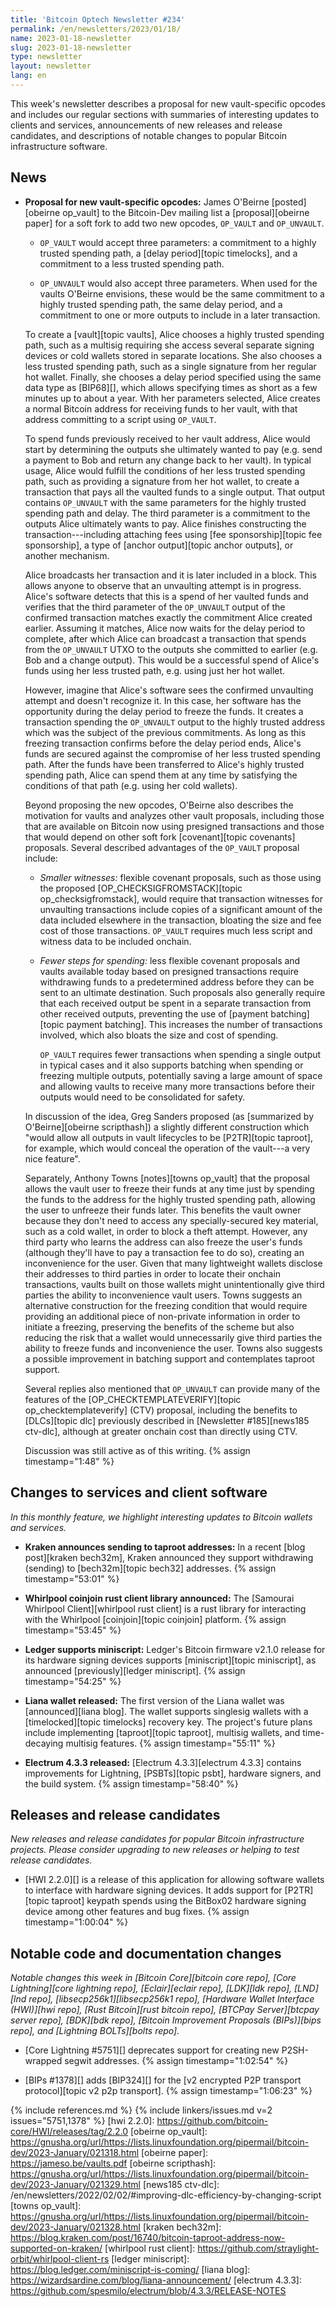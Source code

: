 ```yaml
---
title: 'Bitcoin Optech Newsletter #234'
permalink: /en/newsletters/2023/01/18/
name: 2023-01-18-newsletter
slug: 2023-01-18-newsletter
type: newsletter
layout: newsletter
lang: en
---
```

This week's newsletter describes a proposal for new vault-specific
opcodes and includes our regular sections with summaries of interesting
updates to clients and services, announcements of new releases and
release candidates, and descriptions of notable changes to popular
Bitcoin infrastructure software.

## News

- **Proposal for new vault-specific opcodes:** James O'Beirne
  [posted][obeirne op_vault] to the Bitcoin-Dev mailing list a
  [proposal][obeirne paper] for a soft fork to add two new opcodes,
  `OP_VAULT` and `OP_UNVAULT`.

  - `OP_VAULT` would accept three parameters: a commitment to a
    highly trusted spending path, a [delay period][topic timelocks], and a commitment to
    a less trusted spending path.

  - `OP_UNVAULT` would also accept three parameters.  When used for
    the vaults O'Beirne envisions, these would be the same commitment
    to a highly trusted spending path, the same delay period, and a
    commitment to one or more outputs to include in a later
    transaction.

  To create a [vault][topic vaults], Alice chooses a highly trusted
  spending path, such as a multisig requiring she access several
  separate signing devices or cold wallets stored in separate
  locations.  She also chooses a less trusted spending path, such as a
  single signature from her regular hot wallet.  Finally, she chooses
  a delay period specified using the same data type as [BIP68][],
  which allows specifying times as short as a few minutes up to about
  a year.  With her parameters selected, Alice creates a normal
  Bitcoin address for receiving funds to her vault, with that address
  committing to a script using `OP_VAULT`.

  To spend funds previously received to her vault address, Alice would start by
  determining the outputs she ultimately wanted to pay (e.g. send a
  payment to Bob and return any change back to her vault).  In typical
  usage, Alice would fulfill the conditions of her less trusted
  spending path, such as providing a signature from her hot wallet,
  to create a transaction that pays all the vaulted funds to a single
  output.  That output contains `OP_UNVAULT` with the same parameters
  for the highly trusted spending path and delay.  The third parameter
  is a commitment to the outputs Alice ultimately wants to pay.  Alice
  finishes constructing the transaction---including attaching fees
  using [fee sponsorship][topic fee sponsorship], a type of [anchor
  output][topic anchor outputs], or another mechanism.

  Alice broadcasts her transaction and it is later included in a
  block.  This allows anyone to observe that an unvaulting attempt is
  in progress.  Alice's software detects that this is a spend of her
  vaulted funds and verifies that the third parameter of the
  `OP_UNVAULT` output of the confirmed transaction matches exactly the
  commitment Alice created earlier.  Assuming it matches, Alice now
  waits for the delay period to complete, after which Alice can
  broadcast a transaction that spends from the `OP_UNVAULT` UTXO to the
  outputs she committed to earlier (e.g. Bob and a change output).
  This would be a successful spend of Alice's funds using her less
  trusted path, e.g. using just her hot wallet.

  However, imagine that Alice's software sees the confirmed unvaulting
  attempt and doesn't recognize it.  In this case, her software has the
  opportunity during the delay period to freeze the funds.  It creates
  a transaction spending the `OP_UNVAULT` output to the highly trusted
  address which was the subject of the previous commitments.  As long
  as this freezing transaction confirms before the delay period ends,
  Alice's funds are secured against the compromise of her less trusted
  spending path.  After the funds have been transferred to Alice's
  highly trusted spending path, Alice can spend them at any time by
  satisfying the conditions of that path (e.g. using her cold
  wallets).

  Beyond proposing the new opcodes, O'Beirne also describes the
  motivation for vaults and analyzes other vault proposals, including
  those that are available on Bitcoin now using presigned transactions
  and those that would depend on other soft fork [covenant][topic
  covenants] proposals.  Several described advantages of the `OP_VAULT`
  proposal include:

  - *Smaller witnesses:* flexible covenant proposals, such as those
    using the proposed [OP_CHECKSIGFROMSTACK][topic
    op_checksigfromstack], would require that transaction witnesses
    for unvaulting transactions include copies of a significant amount
    of the data included elsewhere in the transaction, bloating the
    size and fee cost of those transactions.  `OP_VAULT` requires much
    less script and witness data to be included onchain.

  - *Fewer steps for spending:* less flexible covenant proposals and
    vaults available today based on presigned transactions require
    withdrawing funds to a predetermined address before they can be sent
    to an ultimate destination.  Such proposals also generally require that
    each received output be spent in a separate transaction from other
    received outputs, preventing the use of [payment batching][topic
    payment batching].  This increases the number of transactions
    involved, which also bloats the size and cost of spending.

    `OP_VAULT` requires fewer transactions when spending a single
    output in typical cases and it also supports batching when
    spending or freezing multiple outputs, potentially saving a large
    amount of space and allowing vaults to receive many more
    transactions before their outputs would need to be consolidated
    for safety.

  In discussion of the idea, Greg Sanders proposed (as [summarized by
  O'Beirne][obeirne scripthash]) a slightly different construction which
  "would allow all outputs in vault lifecycles to be [P2TR][topic
  taproot], for example, which would conceal the operation of the
  vault---a very nice feature".

  Separately, Anthony Towns [notes][towns op_vault] that the proposal
  allows the vault user to freeze their funds at any time just by
  spending the funds to the address for the highly trusted spending
  path, allowing the user to unfreeze their funds later.  This
  benefits the vault owner because they don't need to access any
  specially-secured key material, such as a cold wallet, in order to
  block a theft attempt.  However, any third party who learns the
  address can also freeze the user's funds (although they'll have to
  pay a transaction fee to do so), creating an inconvenience for the
  user.  Given that many lightweight wallets disclose their addresses
  to third parties in order to locate their onchain transactions,
  vaults built on those wallets might unintentionally give third
  parties the ability to inconvenience vault users.  Towns suggests an
  alternative construction for the freezing condition that would
  require providing an additional piece of non-private information in
  order to initiate a freezing, preserving the benefits of the scheme
  but also reducing the risk that a wallet would unnecessarily give
  third parties the ability to freeze funds and inconvenience the user.  Towns
  also suggests a possible improvement in batching support and
  contemplates taproot support.

  Several replies also mentioned that `OP_UNVAULT` can provide many of
  the features of the [OP_CHECKTEMPLATEVERIFY][topic
  op_checktemplateverify] (CTV) proposal, including the benefits to
  [DLCs][topic dlc] previously described in [Newsletter #185][news185
  ctv-dlc], although at greater onchain cost than directly using CTV.

  Discussion was still active as of this writing. {% assign timestamp="1:48" %}

## Changes to services and client software

*In this monthly feature, we highlight interesting updates to Bitcoin
wallets and services.*

- **Kraken announces sending to taproot addresses:**
  In a recent [blog post][kraken bech32m], Kraken announced they support
  withdrawing (sending) to [bech32m][topic bech32] addresses. {% assign timestamp="53:01" %}

- **Whirlpool coinjoin rust client library announced:**
  The [Samourai Whirlpool Client][whirlpool rust client] is a rust library for
  interacting with the Whirlpool [coinjoin][topic coinjoin] platform. {% assign timestamp="53:45" %}

- **Ledger supports miniscript:**
  Ledger's Bitcoin firmware v2.1.0 release for its hardware signing
  devices supports [miniscript][topic miniscript], as announced [previously][ledger miniscript]. {% assign timestamp="54:25" %}

- **Liana wallet released:**
  The first version of the Liana wallet was [announced][liana blog]. The wallet
  supports singlesig wallets with a [timelocked][topic timelocks] recovery key.
  The project's future plans include implementing [taproot][topic taproot],
  multisig wallets, and time-decaying multisig features. {% assign timestamp="55:11" %}

- **Electrum 4.3.3 released:**
  [Electrum 4.3.3][electrum 4.3.3] contains improvements for Lightning,
  [PSBTs][topic psbt], hardware signers, and the build system. {% assign timestamp="58:40" %}

## Releases and release candidates

*New releases and release candidates for popular Bitcoin infrastructure
projects.  Please consider upgrading to new releases or helping to test
release candidates.*

- [HWI 2.2.0][] is a release of this application for allowing software
  wallets to interface with hardware signing devices.  It adds support
  for [P2TR][topic taproot] keypath spends using the BitBox02 hardware
  signing device among other features and bug fixes. {% assign timestamp="1:00:04" %}

## Notable code and documentation changes

*Notable changes this week in [Bitcoin Core][bitcoin core repo], [Core
Lightning][core lightning repo], [Eclair][eclair repo], [LDK][ldk repo],
[LND][lnd repo], [libsecp256k1][libsecp256k1 repo], [Hardware Wallet
Interface (HWI)][hwi repo], [Rust Bitcoin][rust bitcoin repo], [BTCPay
Server][btcpay server repo], [BDK][bdk repo], [Bitcoin Improvement
Proposals (BIPs)][bips repo], and [Lightning BOLTs][bolts repo].*

- [Core Lightning #5751][] deprecates support for creating new
  P2SH-wrapped segwit addresses. {% assign timestamp="1:02:54" %}

- [BIPs #1378][] adds [BIP324][] for the [v2 encrypted P2P transport
  protocol][topic v2 p2p transport]. {% assign timestamp="1:06:23" %}

{% include references.md %}
{% include linkers/issues.md v=2 issues="5751,1378" %}
[hwi 2.2.0]: https://github.com/bitcoin-core/HWI/releases/tag/2.2.0
[obeirne op_vault]: https://gnusha.org/url/https://lists.linuxfoundation.org/pipermail/bitcoin-dev/2023-January/021318.html
[obeirne paper]: https://jameso.be/vaults.pdf
[obeirne scripthash]: https://gnusha.org/url/https://lists.linuxfoundation.org/pipermail/bitcoin-dev/2023-January/021329.html
[news185 ctv-dlc]: /en/newsletters/2022/02/02/#improving-dlc-efficiency-by-changing-script
[towns op_vault]: https://gnusha.org/url/https://lists.linuxfoundation.org/pipermail/bitcoin-dev/2023-January/021328.html
[kraken bech32m]: https://blog.kraken.com/post/16740/bitcoin-taproot-address-now-supported-on-kraken/
[whirlpool rust client]: https://github.com/straylight-orbit/whirlpool-client-rs
[ledger miniscript]: https://blog.ledger.com/miniscript-is-coming/
[liana blog]: https://wizardsardine.com/blog/liana-announcement/
[electrum 4.3.3]: https://github.com/spesmilo/electrum/blob/4.3.3/RELEASE-NOTES
